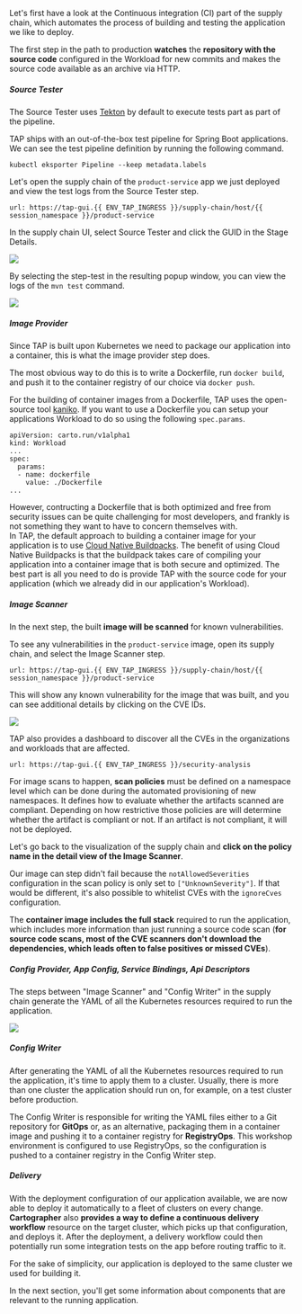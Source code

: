 Let's first have a look at the Continuous integration (CI) part of the supply chain, which automates the process of building and testing the application we like to deploy.

The first step in the path to production **watches** the **repository with the source code** configured in the Workload for new commits and makes the source code available as an archive via HTTP. 

##### Source Tester
 
The Source Tester uses [Tekton](https://tekton.dev) by default to execute tests part as part of the pipeline.

TAP ships with an out-of-the-box test pipeline for Spring Boot applications.  We can see the test pipeline definition by running the following command.
```execute
kubectl eksporter Pipeline --keep metadata.labels
```
Let's open the supply chain of the `product-service` app we just deployed and view the test logs from the Source Tester step.

```dashboard:open-url
url: https://tap-gui.{{ ENV_TAP_INGRESS }}/supply-chain/host/{{ session_namespace }}/product-service
```

In the supply chain UI, select Source Tester and click the GUID in the Stage Details.

![](../images/source-tester-pipeline.png)

By selecting the step-test in the resulting popup window, you can view the logs of the `mvn test` command.

![](../images/select-test-step.png)


##### Image Provider

Since TAP is built upon Kubernetes we need to package our application into a container, this is what the image provider step does.

The most obvious way to do this is to write a Dockerfile, run `docker build`, and push it to the container registry of our choice via `docker push`.

For the building of container images from a Dockerfile, TAP uses the open-source tool [kaniko](https://github.com/GoogleContainerTools/kaniko).
If you want to use a Dockerfile you can setup your applications Workload to do so using the following `spec.params`. 
```
apiVersion: carto.run/v1alpha1
kind: Workload
...
spec:
  params:
  - name: dockerfile
    value: ./Dockerfile
...
```

However, contructing a Dockerfile that is both optimized and free from security issues can be quite challenging for most developers, and frankly is not something they want to have to concern themselves with.  
In TAP, the default approach to building a container image for your application is to use [Cloud Native Buildpacks](https://buildpacks.io/). The benefit of using Cloud Native Buildpacks is that the buildpack takes care of compiling your application into a container image that is both secure and optimized.  The best part is all you need to do is provide TAP with the source code for your application (which we already did in our application's Workload).


##### Image Scanner

In the next step, the built **image will be scanned** for known vulnerabilities.

To see any vulnerabilities in the `product-service` image, open its supply chain, and select the Image Scanner step.
```dashboard:open-url
url: https://tap-gui.{{ ENV_TAP_INGRESS }}/supply-chain/host/{{ session_namespace }}/product-service
```
This will show any known vulnerability for the image that was built, and you can see additional details by clicking on the CVE IDs.

![](../images/image-scanner.png)


TAP also provides a dashboard to discover all the CVEs in the organizations and workloads that are affected.
```dashboard:open-url
url: https://tap-gui.{{ ENV_TAP_INGRESS }}/security-analysis
```

For image scans to happen, **scan policies** must be defined on a namespace level which can be done during the automated provisioning of new namespaces. It defines how to evaluate whether the artifacts scanned are compliant.  Depending on how restrictive those policies are will determine whether the artifact is compliant or not.  If an artifact is not compliant, it will not be deployed.

Let's go back to the visualization of the supply chain and **click on the policy name in the detail view of the Image Scanner**.

Our image can step didn't fail because the `notAllowedSeverities` configuration in the scan policy is only set to `["UnknownSeverity"]`. If that would be different, it's also possible to whitelist CVEs with the `ignoreCves` configuration.

The **container image includes the full stack** required to run the application, which includes more information than just running a source code scan (**for source code scans, most of the CVE scanners don't download the dependencies, which leads often to false positives or missed CVEs**).


##### Config Provider, App Config, Service Bindings, Api Descriptors 

The steps between "Image Scanner" and "Config Writer" in the supply chain generate the YAML of all the Kubernetes resources required to run the application.

![](../images/image-scanner-config-writier.png)

##### Config Writer 
After generating the YAML of all the Kubernetes resources required to run the application, it's time to apply them to a cluster. Usually, there is more than one cluster the application should run on, for example, on a test cluster before production.

The Config Writer is responsible for writing the YAML files either to a Git repository for **GitOps** or, as an alternative, packaging them in a container image and pushing it to a container registry for **RegistryOps**.  This workshop environment is configured to use RegistryOps, so the configuration is pushed to a container registry in the Config Writer step.

##### Delivery
With the deployment configuration of our application available, we are now able to deploy it automatically to a fleet of clusters on every change. 
**Cartographer** also **provides a way to define a continuous delivery workflow** resource on the target cluster, which picks up that configuration, and deploys it.  After the deployment, a delivery workflow could then potentially run some integration tests on the app before routing traffic to it.

For the sake of simplicity, our application is deployed to the same cluster we used for building it. 

In the next section, you'll get some information about components that are relevant to the running application.
